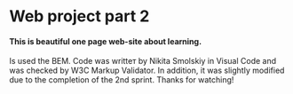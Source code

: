 # Web project part 2
#### This is beautiful one page web-site about learning.
Is used the BEM. 
Code was writteт by Nikita Smolskiy in Visual Code and was checked by W3C Markup Validator.
In addition, it was slightly modified due to the completion of the 2nd sprint.
Thanks for watching!
